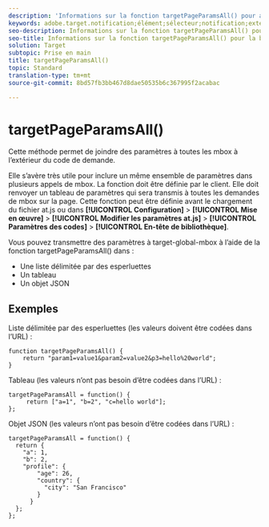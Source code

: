 ```yaml
---
description: 'Informations sur la fonction targetPageParamsAll() pour at.js. '
keywords: adobe.target.notification;élément;sélecteur;notification;extension
seo-description: Informations sur la fonction targetPageParamsAll() pour la bibliothèque JavaScript at.js d’Adobe Target.
seo-title: Informations sur la fonction targetPageParamsAll() pour la bibliothèque JavaScript at.js d’Adobe Target.
solution: Target
subtopic: Prise en main
title: targetPageParamsAll()
topic: Standard
translation-type: tm+mt
source-git-commit: 8bd57fb3bb467d8dae50535b6c367995f2acabac

---
```



# targetPageParamsAll()

Cette méthode permet de joindre des paramètres à toutes les mbox à l’extérieur du code de demande.

Elle s’avère très utile pour inclure un même ensemble de paramètres dans plusieurs appels de mbox. La fonction doit être définie par le client. Elle doit renvoyer un tableau de paramètres qui sera transmis à toutes les demandes de mbox sur la page. Cette fonction peut être définie avant le chargement du fichier at.js ou dans **[!UICONTROL Configuration]** &gt; **[!UICONTROL Mise en œuvre]** &gt; **[!UICONTROL Modifier les paramètres at.js]** &gt; **[!UICONTROL Paramètres des codes]** &gt; **[!UICONTROL En-tête de bibliothèque]**.

Vous pouvez transmettre des paramètres à target-global-mbox à l’aide de la fonction targetPageParamsAll() dans :

* Une liste délimitée par des esperluettes
* Un tableau
* Un objet JSON

## Exemples

Liste délimitée par des esperluettes (les valeurs doivent être codées dans l’URL) :

```
function targetPageParamsAll() { 
    return "param1=value1&param2=value2&p3=hello%20world"; 
}
```

Tableau (les valeurs n’ont pas besoin d’être codées dans l’URL) :

```
targetPageParamsAll = function() { 
     return ["a=1", "b=2", "c=hello world"]; 
};
```

Objet JSON (les valeurs n’ont pas besoin d’être codées dans l’URL) :

```
targetPageParamsAll = function() { 
  return { 
    "a": 1, 
    "b": 2, 
    "profile": { 
        "age": 26, 
        "country": { 
          "city": "San Francisco" 
        } 
      } 
  }; 
};
```
